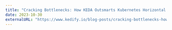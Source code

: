 ```yaml
---
title: "Cracking Bottlenecks: How KEDA Outsmarts Kubernetes Horizontal Pod Autoscaler"
date: 2023-10-30
externalURL: "https://www.kedify.io/blog-posts/cracking-bottlenecks-how-keda-outsmarts-kubernetes-horizontal-pod-autoscaler"
---
```



